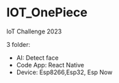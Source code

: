 # IOT_OnePiece
IoT Challenge 2023

3 folder: 
+ AI: Detect face 
+ Code App: React Native
+ Device: Esp8266,Esp32, Esp Now
